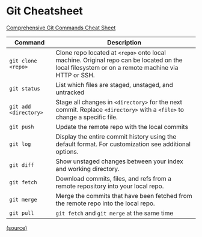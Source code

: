 # Git Cheatsheet

[ Comprehensive Git Commands Cheat Sheet](https://www.atlassian.com/git/tutorials/atlassian-git-cheatsheet)


| Command | Description |
|--|--|
| `git clone <repo>` | Clone repo located at `<repo>` onto local machine. Original repo can be located on the local filesystem or on a remote machine via HTTP or SSH. |`git clone https://github.com/AdaGold/tdd-exercise.git`|
|`git status`| List which files are staged, unstaged, and untracked |
|`git add <directory>`| Stage all changes in `<directory>` for the next commit. Replace `<directory>` with a `<file>` to change a specific file. |
| `git push`| Update the remote repo with the local commits |
|`git log`| Display the entire commit history using the default format. For customization see additional options. |
|`git diff`| Show unstaged changes between your index and working directory. |
| `git fetch` | Download commits, files, and refs from a remote repository into your local repo. |
| `git merge` | Merge the commits that have been fetched from the remote repo into the local repo. |
| `git pull` | `git fetch` and `git merge` at the same time |
[(source)](https://www.atlassian.com/git/tutorials/atlassian-git-cheatsheet)